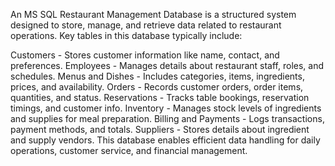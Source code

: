 An MS SQL Restaurant Management Database is a structured system designed to store, manage, and retrieve data related to restaurant operations. Key tables in this database typically include:

Customers - Stores customer information like name, contact, and preferences.
Employees - Manages details about restaurant staff, roles, and schedules.
Menus and Dishes - Includes categories, items, ingredients, prices, and availability.
Orders - Records customer orders, order items, quantities, and status.
Reservations - Tracks table bookings, reservation timings, and customer info.
Inventory - Manages stock levels of ingredients and supplies for meal preparation.
Billing and Payments - Logs transactions, payment methods, and totals.
Suppliers - Stores details about ingredient and supply vendors.
This database enables efficient data handling for daily operations, customer service, and financial management.

